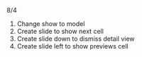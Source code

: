 8/4

  1. Change show to model
  2. Create slide to show next cell
  3. Create slide down to dismiss detail view
  4. Create slide left to show previews cell
